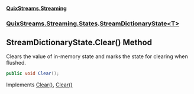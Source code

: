 #### [QuixStreams.Streaming](index.md 'index')
### [QuixStreams.Streaming.States](QuixStreams.Streaming.States.md 'QuixStreams.Streaming.States').[StreamDictionaryState&lt;T&gt;](StreamDictionaryState_T_.md 'QuixStreams.Streaming.States.StreamDictionaryState<T>')

## StreamDictionaryState<T>.Clear() Method

Clears the value of in-memory state and marks the state for clearing when flushed.

```csharp
public void Clear();
```

Implements [Clear()](https://docs.microsoft.com/en-us/dotnet/api/System.Collections.Generic.ICollection-1.Clear 'System.Collections.Generic.ICollection`1.Clear'), [Clear()](IStreamState.Clear().md 'QuixStreams.Streaming.States.IStreamState.Clear()')